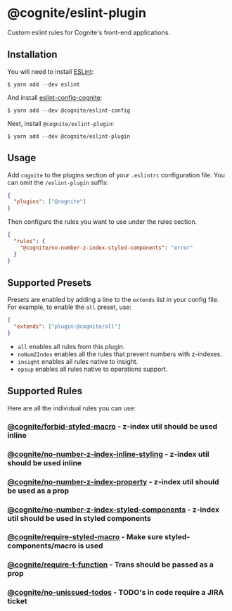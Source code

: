 # @cognite/eslint-plugin

Custom eslint rules for Cognite's front-end applications.

## Installation

You will need to install [ESLint](https://eslint.org):

```
$ yarn add --dev eslint
```

And install [eslint-config-cognite](https://github.com/cognitedata/eslint-config-cognite):

```
$ yarn add --dev @cognite/eslint-config
```

Next, install `@cognite/eslint-plugin`:

```
$ yarn add --dev @cognite/eslint-plugin
```

## Usage

Add `cognite` to the plugins section of your `.eslintrc` configuration file. You can omit the `/eslint-plugin` suffix:

```json
{
  "plugins": ["@cognite"]
}
```

Then configure the rules you want to use under the rules section.

```json
{
  "rules": {
    "@cognite/no-number-z-index-styled-components": "error"
  }
}
```

## Supported Presets

Presets are enabled by adding a line to the `extends` list in your config file. For example, to enable the `all` preset, use:

```json
{
  "extends": ["plugin:@cognite/all"]
}
```

- `all` enables all rules from this plugin.
- `noNumZIndex` enables all the rules that prevent numbers with z-indexes.
- `insight` enables all rules native to insight.
- `opsup` enables all rules native to operations support.

## Supported Rules

Here are all the individual rules you can use:

### [@cognite/forbid-styled-macro](https://github.com/cognitedata/eslint-plugin-cognite/blob/master/docs/rules/forbid-styled-macro.md) - z-index util should be used inline

### [@cognite/no-number-z-index-inline-styling](https://github.com/cognitedata/eslint-plugin-cognite/blob/master/docs/rules/no-number-z-index-inline-styling.md) - z-index util should be used inline

### [@cognite/no-number-z-index-property](https://github.com/cognitedata/eslint-plugin-cognite/blob/master/docs/rules/no-number-z-index-property.md) - z-index util should be used as a prop

### [@cognite/no-number-z-index-styled-components](https://github.com/cognitedata/eslint-plugin-cognite/blob/master/docs/rules/no-number-z-index-styled-components.md) - z-index util should be used in styled components

### [@cognite/require-styled-macro](https://github.com/cognitedata/eslint-plugin-cognite/blob/master/docs/rules/require-styled-macro.md) - Make sure styled-components/macro is used

### [@cognite/require-t-function](https://github.com/cognitedata/eslint-plugin-cognite/blob/master/docs/rules/require-t-function.md) - Trans should be passed as a prop

### [@cognite/no-unissued-todos](https://github.com/cognitedata/eslint-plugin-cognite/blob/master/docs/rules/no-unissued-todos.md) - TODO's in code require a JIRA ticket
